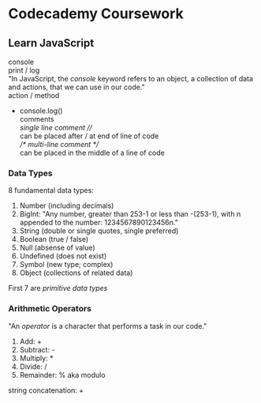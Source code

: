 # Codecademy Coursework

## Learn JavaScript
console <br>
print / log <br>
"In JavaScript, the _console_ keyword refers to an object, a collection of data and actions, that we can use in our code." <br>
action / method <br>
- console.log() <br>
comments <br>
_single line comment //_ <br>
can be placed after / at end of line of code <br>
_/* multi-line comment */_ <br>
can be placed in the middle of a line of code <br>

### Data Types
8 fundamental data types: <br>
1. Number (including decimals)
2. BigInt: "Any number, greater than 253-1 or less than -(253-1), with n appended to the number: 1234567890123456n."
3. String (double or single quotes, single preferred)
4. Boolean (true / false)
5. Null (absense of value)
6. Undefined (does not exist)
7. Symbol (new type; complex)
8. Object (collections of related data)

First 7 are _primitive data types_ <br>

### Arithmetic Operators
"An _operator_ is a character that performs a task in our code." <br>
1. Add: +
2. Subtract: -
3. Multiply: *
4. Divide: /
5. Remainder: % aka modulo

string concatenation: + <br>